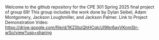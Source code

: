Welcome to the github repository for the CPE 301 Spring 2025 final project of group 69! This group includes the work done by Dylan Seibel, Adam Montgomery, Jackson Loughmiller, and Jackson Palmer.
Link to Project Demonstration Video: https://drive.google.com/file/d/1KZ0bzQhHCqlcUl9Ikr6ayVKnmStr-wSo/view?usp=sharing
